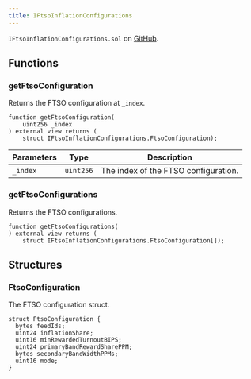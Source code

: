 ```yaml
---
title: IFtsoInflationConfigurations
---
```


<!-- This is an autogenerated file. Do not edit! -->

`IFtsoInflationConfigurations.sol` on [GitHub](https://github.com/flare-foundation/flare-smart-contracts-v2/blob/main/contracts/userInterfaces/IFtsoInflationConfigurations.sol).

## Functions

### getFtsoConfiguration

Returns the FTSO configuration at `_index`.

```solidity
function getFtsoConfiguration(
    uint256 _index
) external view returns (
    struct IFtsoInflationConfigurations.FtsoConfiguration);
```

| Parameters | Type      | Description                          |
| ---------- | --------- | ------------------------------------ |
| `_index`   | `uint256` | The index of the FTSO configuration. |

### getFtsoConfigurations

Returns the FTSO configurations.

```solidity
function getFtsoConfigurations(
) external view returns (
    struct IFtsoInflationConfigurations.FtsoConfiguration[]);
```

## Structures

### FtsoConfiguration

The FTSO configuration struct.

```solidity
struct FtsoConfiguration {
  bytes feedIds;
  uint24 inflationShare;
  uint16 minRewardedTurnoutBIPS;
  uint24 primaryBandRewardSharePPM;
  bytes secondaryBandWidthPPMs;
  uint16 mode;
}
```
